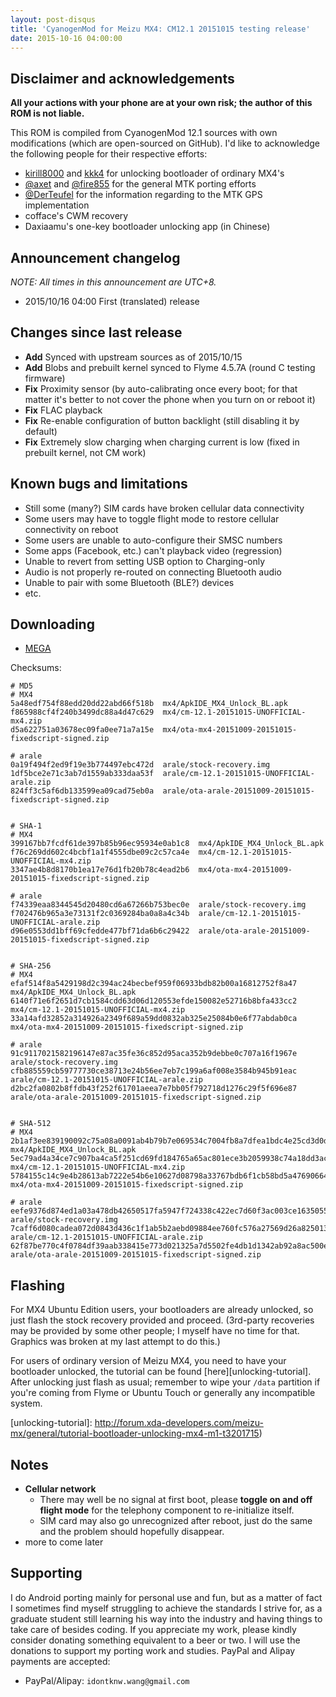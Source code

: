 ```yaml
---
layout: post-disqus
title: 'CyanogenMod for Meizu MX4: CM12.1 20151015 testing release'
date: 2015-10-16 04:00:00
---
```



## Disclaimer and acknowledgements

**All your actions with your phone are at your own risk; the author of this
ROM is not liable.**

This ROM is compiled from CyanogenMod 12.1 sources with own modifications
(which are open-sourced on GitHub). I'd like to acknowledge the following
people for their respective efforts:

* [kirill8000](http://4pda.ru/forum/index.php?showuser=4461476) and [kkk4](http://4pda.ru/forum/index.php?showuser=610367) for unlocking bootloader of ordinary MX4's
* [@axet](https://github.com/axet) and [@fire855](https://github.com/fire855) for the general MTK porting efforts
* [@DerTeufel](https://github.com/DerTeufel) for the information regarding to the MTK GPS implementation
* cofface's CWM recovery
* Daxiaamu's one-key bootloader unlocking app (in Chinese)


## Announcement changelog

*NOTE: All times in this announcement are UTC+8.*

* 2015/10/16 04:00 First (translated) release


## Changes since last release

* **Add** Synced with upstream sources as of 2015/10/15
* **Add** Blobs and prebuilt kernel synced to Flyme 4.5.7A (round C testing firmware)
* **Fix** Proximity sensor (by auto-calibrating once every boot; for that matter it's better to not cover the phone when you turn on or reboot it)
* **Fix** FLAC playback
* **Fix** Re-enable configuration of button backlight (still disabling it by default)
* **Fix** Extremely slow charging when charging current is low (fixed in prebuilt kernel, not CM work)


## Known bugs and limitations

* Still some (many?) SIM cards have broken cellular data connectivity
* Some users may have to toggle flight mode to restore cellular connectivity on reboot
* Some users are unable to auto-configure their SMSC numbers
* Some apps (Facebook, etc.) can't playback video (regression)
* Unable to revert from setting USB option to Charging-only
* Audio is not properly re-routed on connecting Bluetooth audio
* Unable to pair with some Bluetooth (BLE?) devices
* etc.


## Downloading

* [MEGA][mega]


[mega]: https://mega.nz/#F!x1ciDAJR!4F1UrqBXPZwAGeA8EWzG5g


Checksums:

```
# MD5
# MX4
5a48edf754f88edd20dd22abd66f518b  mx4/ApkIDE_MX4_Unlock_BL.apk
f865988cf4f240b3499dc88a4d47c629  mx4/cm-12.1-20151015-UNOFFICIAL-mx4.zip
d5a622751a03678ec09fa0ee71a7a15e  mx4/ota-mx4-20151009-20151015-fixedscript-signed.zip

# arale
0a19f494f2ed9f19e3b774497ebc472d  arale/stock-recovery.img
1df5bce2e71c3ab7d1559ab333daa53f  arale/cm-12.1-20151015-UNOFFICIAL-arale.zip
824ff3c5af6db133599ea09cad75eb0a  arale/ota-arale-20151009-20151015-fixedscript-signed.zip


# SHA-1
# MX4
399167bb7fcdf61de397b85b96ec95934e0ab1c8  mx4/ApkIDE_MX4_Unlock_BL.apk
f76c269dd602c4bcbf1a1f4555dbe09c2c57ca4e  mx4/cm-12.1-20151015-UNOFFICIAL-mx4.zip
3347ae4b8d8170b1ea17e76d1fb20b78c4ead2b6  mx4/ota-mx4-20151009-20151015-fixedscript-signed.zip

# arale
f74339eaa8344545d20480cd6a67266b753bec0e  arale/stock-recovery.img
f702476b965a3e73131f2c0369284ba0a8a4c34b  arale/cm-12.1-20151015-UNOFFICIAL-arale.zip
d96e0553dd1bff69cfedde477bf71da6b6c29422  arale/ota-arale-20151009-20151015-fixedscript-signed.zip


# SHA-256
# MX4
efaf514f8a5429198d2c394ac24becbef959f06933bdb82b00a16812752f8a47  mx4/ApkIDE_MX4_Unlock_BL.apk
6140f71e6f2651d7cb1584cdd63d06d120553efde150082e52716b8bfa433cc2  mx4/cm-12.1-20151015-UNOFFICIAL-mx4.zip
33a14afd32852a314926a2349f689a59dd0832ab325e25084b0e6f77abdab0ca  mx4/ota-mx4-20151009-20151015-fixedscript-signed.zip

# arale
91c9117021582196147e87ac35fe36c852d95aca352b9debbe0c707a16f1967e  arale/stock-recovery.img
cfb885559cb59777730ce38713e24b56ee7eb7c199a6af008e3584b945b91eac  arale/cm-12.1-20151015-UNOFFICIAL-arale.zip
d2bc2fa0802b8ffdb43f252f61701aeea7e7bb05f792718d1276c29f5f696e87  arale/ota-arale-20151009-20151015-fixedscript-signed.zip


# SHA-512
# MX4
2b1af3ee839190092c75a08a0091ab4b79b7e069534c7004fb8a7dfea1bdc4e25cd3d0da50541f8853387f18a0aeae106c808c91f3bd3e187be9b6033b1d73b5  mx4/ApkIDE_MX4_Unlock_BL.apk
5ec79ad4a34ce7c907ba4ca5f251cd69fd184765a65ac801ece3b2059938c74a18dd3ac1e89a20f26407073e01f3d39c944ea96d77f52d728bbbea096f09f24b  mx4/cm-12.1-20151015-UNOFFICIAL-mx4.zip
5784155c14c9e4b28613ab7222e54b6e10627d08798a33767bdb6f1cb58bd5a4769066440eaba9787e51d20da5e9a8b5aaaf8bf9b5a1d3f13029199a673edddd  mx4/ota-mx4-20151009-20151015-fixedscript-signed.zip

# arale
eefe9376d874ed1a03a478db42650517fa5947f724338c422ec7d60f3ac003ce163505553755fce81be8861b23be6f1fe070c56201d12e31429b323fa7ffb8c7  arale/stock-recovery.img
7caff6d080cadea072d0843d436c1f1ab5b2aebd09884ee760fc576a27569d26a825013363b92661d62fee7cd84a8b16417b45c324464a242abe94a174b1cac4  arale/cm-12.1-20151015-UNOFFICIAL-arale.zip
62f87be770c4f0784df39aab338415e773d021325a7d5502fe4db1d1342ab92a8ac500e1aad7ff4de7a1de45f421ea06c5249a9fdb3bb5297d4dfd3d9845397e  arale/ota-arale-20151009-20151015-fixedscript-signed.zip
```


## Flashing

For MX4 Ubuntu Edition users, your bootloaders are already unlocked, so just flash the stock recovery provided and proceed. (3rd-party recoveries may be provided by some other people; I myself have no time for that. Graphics was broken at my last attempt to do this.)

For users of ordinary version of Meizu MX4, you need to have your bootloader unlocked, the tutorial can be found [here][unlocking-tutorial].
After unlocking just flash as usual; remember to wipe your `/data` partition if
you're coming from Flyme or Ubuntu Touch or generally any incompatible system.

[unlocking-tutorial]: http://forum.xda-developers.com/meizu-mx/general/tutorial-bootloader-unlocking-mx4-m1-t3201715)


## Notes

* **Cellular network**
    - There may well be no signal at first boot, please **toggle on and off flight mode** for the telephony component to re-initialize itself.
    - SIM card may also go unrecognized after reboot, just do the same and the problem should hopefully disappear.
* more to come later


## Supporting

I do Android porting mainly for personal use and fun, but as a matter of fact
I sometimes find myself struggling to achieve the standards I strive for, as
a graduate student still learning his way into the industry and having things
to take care of besides coding. If you appreciate my work, please kindly
consider donating something equivalent to a beer or two. I will use the
donations to support my porting work and studies. PayPal and Alipay payments are
accepted:

* PayPal/Alipay: `idontknw.wang@gmail.com`


<!-- vim:set ai et ts=4 sw=4 sts=4 fenc=utf-8: -->
